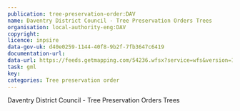 ```yaml
---
publication: tree-preservation-order:DAV
name: Daventry District Council - Tree Preservation Orders Trees
organisation: local-authority-eng:DAV
copyright: 
licence: inpsire
data-gov-uk: d40e0259-1144-40f8-9b2f-7fb3647c6419
documentation-url: 
data-url: https://feeds.getmapping.com/54236.wfsx?service=wfs&version=1.0.0&request=getcapabilities&typename=tpo_tree&outputFormat=GML2
task: gml
key: 
categories: Tree preservation order
---
```


Daventry District Council - Tree Preservation Orders Trees
